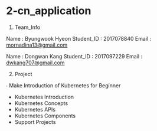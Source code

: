 # 2-cn_application 

1. Team_Info

Name : Byungwook Hyeon
Student_ID : 2017078840
Email : mornadina13@gmail.com

Name : Dongwan Kang
Student_ID : 2017097229
Email : dwkang707@gmail.com



2. Project

∙ Make Introduction of Kubernetes for Beginner
- Kubernetes Introduction
- Kubernetes Concepts
- Kubernetes APIs
- Kubernetes Components
- Support Projects



